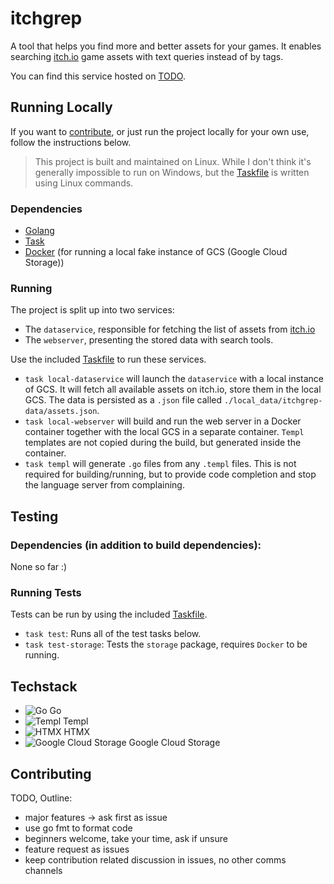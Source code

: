 <!-- LTeX: language=en-US -->
# itchgrep
A tool that helps you find more and better assets for your games.
It enables searching [itch.io](https://itch.io/) game assets with text queries
instead of by tags.

You can find this service hosted on [TODO](todo).

## Running Locally

If you want to [contribute](#contributing), or just run the project locally for your own use,
follow the instructions below.

> This project is built and maintained on Linux. While I don't think it's
> generally impossible to run on Windows, but the
> [Taskfile](https://taskfile.dev/) is written using Linux commands.

### Dependencies
- [Golang](https://go.dev/)
- [Task](https://taskfile.dev/)
- [Docker](https://www.docker.com/) (for running a local fake instance of GCS (Google Cloud Storage))

### Running
The project is split up into two services:
- The `dataservice`, responsible for fetching the list of assets from [itch.io](https://itch.io/)
- The `webserver`, presenting the stored data with search tools.

Use the included [Taskfile](https://taskfile.dev/) to run these services.
- `task local-dataservice` will launch the `dataservice` with a local instance
    of GCS. It will fetch all available assets on itch.io, store them in the
    local GCS. The data is persisted as a `.json` file called
    `./local_data/itchgrep-data/assets.json`.
- `task local-webserver` will build and run the web server in a Docker
    container together with the local GCS in a separate container. `Templ`
    templates are not copied during the build, but generated inside the
    container.
- `task templ` will generate `.go` files from any `.templ` files. This is not
    required for building/running, but to provide code completion and stop the
    language server from complaining.

## Testing
### Dependencies (in addition to build dependencies):
None so far :)

### Running Tests
Tests can be run by using the included [Taskfile](https://taskfile.dev/).

- `task test`: Runs all of the test tasks below.
- `task test-storage`: Tests the `storage` package, requires `Docker` to be running.

## Techstack
- ![Go](https://img.shields.io/badge/Go-00ADD8?style=for-the-badge&logo=go&logoColor=white) Go
- ![Templ](https://img.shields.io/badge/Templ-000000?style=for-the-badge&logo=templ&logoColor=white) Templ
- ![HTMX](https://img.shields.io/badge/HTMX-FF5733?style=for-the-badge&logo=htmx&logoColor=white) HTMX
- ![Google Cloud Storage](https://img.shields.io/badge/Google_Cloud_Storage-4285F4?style=for-the-badge&logo=google-cloud&logoColor=white) Google Cloud Storage


## Contributing
TODO, Outline:
- major features -> ask first as issue
- use go fmt to format code
- beginners welcome, take your time, ask if unsure
- feature request as issues
- keep contribution related discussion in issues, no other comms channels

